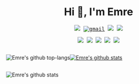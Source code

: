 <h1 align="center">Hi 👋, I'm Emre</h1>

<p align="center">
  <samp>
    <a href="https://www.linkedin.com/in/emrebelen/"><img src='https://img.shields.io/badge/-EmreBelen-blue?style=flat-square&logo=Linkedin&logoColor=white&link=https://www.linkedin.com/in/emrebelen/'></a>
    <a href="mailto:belen.emre@gmail.com"><img src="https://img.shields.io/badge/-Gmail-c14438?style=flat&logo=Gmail&logoColor=white" alt="gmail" /></a>
    <a href="https://github.com/mrbln"><img src='https://img.shields.io/github/followers/mrbln?label=follow&style=social'></a>
    <a href="https://github.com/mrbln"><img src="https://visitor-badge.laobi.icu/badge?page_id=mrbln"/></a>
  </samp>
</p>
<p align="center">
  <samp>
    <img src='https://img.shields.io/badge/java-%23ED8B00.svg?&style=flat&logo=java&logoColor=white'>
    <img src='https://img.shields.io/badge/springboot-black?&style=flat&logo=springboot&logoColor=green'>
    <img src='https://img.shields.io/badge/-angular-red?&style=flat&logo=angular&logoColor=black'>
    <img src='https://img.shields.io/badge/-react-black?&style=flat&logo=react&logoColor=blue'>
    <img src='https://img.shields.io/badge/-javascript-green?&style=flat&logo=javascript&logoColor=black'>
  </samp>
</p>

<h2 align="center"></h2>

<div align="center" style="display: flex; flex-direction: row;">
  <img alt="Emre's github top-langs" src="https://github-readme-stats.vercel.app/api/top-langs?username=mrbln&layout=compact&theme=tokyonight"/>
  <a href="https://github.com/mrbln/">
    <img  alt="Emre's github stats" src="https://github-readme-stats.vercel.app/api?username=mrbln&show_icons=true&hide_border=true&theme=tokyonight" />
  </a>
</div>



<h2 align="center"></h2>

<div align="center" style="display: flex; flex-direction: row;">
  <img alt="Emre's github stats" src="https://github-readme-streak-stats.herokuapp.com/?user=mrbln&theme=tokyonight"/>
</div>
